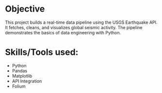 # Objective
This project builds a real-time data pipeline using the USGS Earthquake API. It fetches, cleans, and visualizes global seismic activity. The pipeline demonstrates the basics of data engineering with Python.

# Skills/Tools used:
+ Python
+ Pandas
+ Matplotlib
+ API Integration
+ Folium
